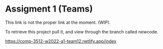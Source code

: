 # Assigment 1 (Teams)
This link is not the proper link at the moment. (WIP).

To retrieve this project pull it, and view through the branch called newcode.

https://comp-3512-w2022-a1-team12.netlify.app/index


